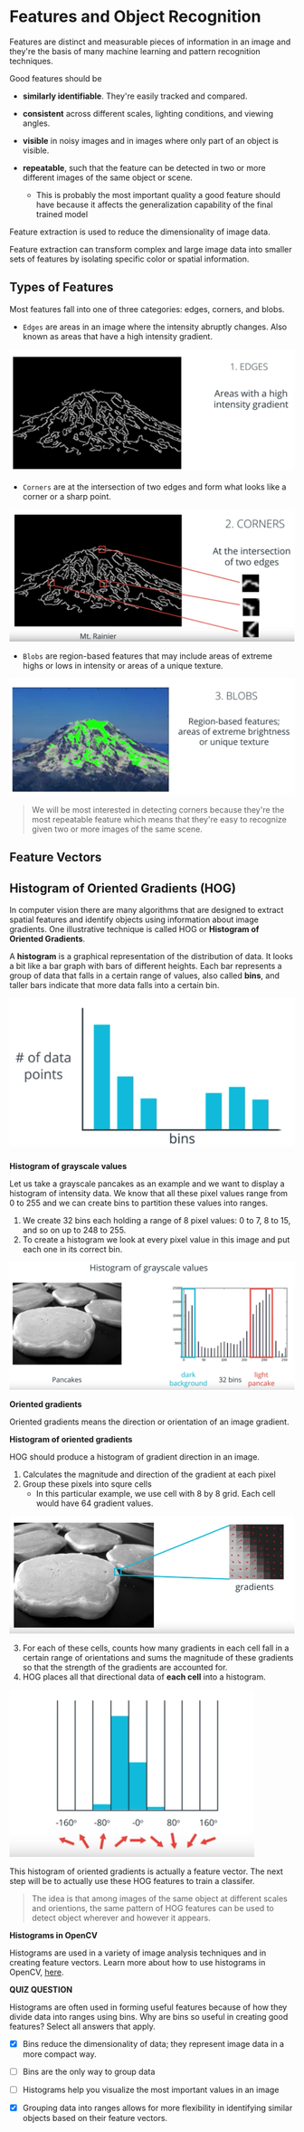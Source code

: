 # Features and Object Recognition


Features are distinct and measurable pieces of information in an image and they're the basis of many machine learning and pattern recognition techniques.

Good features should be 
 
* **similarly identifiable**. They're easily tracked and compared.

* **consistent** across different scales, lighting conditions, and viewing angles.

* **visible** in noisy images and in images where only part of an object is visible.

* **repeatable**, such that the feature can be detected in two or more different images of the same object or scene.
   * This is probably the most important quality a good feature should have because it affects the generalization capability of the final trained model
   
Feature extraction is used to reduce the dimensionality of image data.

Feature extraction can transform complex and large image data into smaller sets of features by isolating specific color or spatial information.

## Types of Features

Most features fall into one of three categories: edges, corners, and blobs.

* `Edges` are areas in an image where the intensity abruptly changes. Also known as areas that have a high intensity gradient.

<img src='images/edges_feature.png'>

* `Corners` are at the intersection of two edges and form what looks like a corner or a sharp point.

<img src='images/corners_feature.png'>

* `Blobs` are region-based features that may include areas of extreme highs or lows in intensity or areas of a unique texture.

<img src='images/blobs_feature.png'>

> We will be most interested in detecting corners because they're the most repeatable feature which means that they're easy to recognize given two or more images of the same scene.


## Feature Vectors


## Histogram of Oriented Gradients (HOG)

In computer vision there are many algorithms that are designed to extract spatial features and identify objects using information about image gradients. One illustrative technique is called HOG or **Histogram of Oriented Gradients**.

A **histogram** is a graphical representation of the distribution of data. It looks a bit like a bar graph with bars of different heights. Each bar represents a group of data that falls in a certain range of values, also called **bins**, and taller bars indicate that more data falls into a certain bin.

<img src='images/histogram.png'>

**Histogram of grayscale values**

Let us take a grayscale pancakes as an example and we want to display a histogram of intensity data. We know that all these pixel values range from 0 to 255 and we can create bins to partition these values into ranges.

1. We create 32 bins each holding a range of 8 pixel values: 0 to 7, 8 to 15, and so on up to 248 to 255.
2. To create a histogram we look at every pixel value in this image and put each one in its correct bin.

<img src='images/histogram_grayscale_values.png'>

**Oriented gradients**

Oriented gradients means the direction or orientation of an image gradient.

**Histogram of oriented gradients**

HOG should produce a histogram of gradient direction in an image.

1. Calculates the magnitude and direction of the gradient at each pixel
2. Group these pixels into squre cells
	* In this particular example, we use cell with 8 by 8 grid. Each cell would have 64 gradient values.

<img src='images/group_pixels_into_cell.png'>

3. For each of these cells, counts how many gradients in each cell fall in a certain range of orientations and sums the magnitude of these gradients so that the strength of the gradients are accounted for.
4. HOG places all that directional data of **each cell** into a histogram.

<img src='images/histogram_of_oridented_gradients.png'>

This histogram of oriented gradients is actually a feature vector. The next step will be to actually use these HOG features to train a classifer.

> The idea is that among images of the same object at different scales and orientions, the same pattern of HOG features can be used to detect object wherever and however it appears.

**Histograms in OpenCV**

Histograms are used in a variety of image analysis techniques and in creating feature vectors. Learn more about how to use histograms in OpenCV, [here](http://opencv-python-tutroals.readthedocs.io/en/latest/py_tutorials/py_imgproc/py_histograms/py_table_of_contents_histograms/py_table_of_contents_histograms.html).

**QUIZ QUESTION**

Histograms are often used in forming useful features because of how they divide data into ranges using bins. Why are bins so useful in creating good features? Select all answers that apply.

- [x] Bins reduce the dimensionality of data; they represent image data in a more compact way.
- [ ] Bins are the only way to group data
- [ ] Histograms help you visualize the most important values in an image
- [x] Grouping data into ranges allows for more flexibility in identifying similar objects based on their feature vectors.




